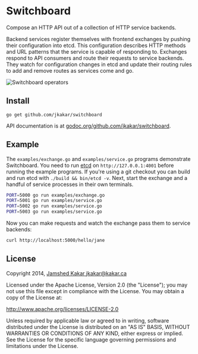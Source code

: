 # Switchboard

Compose an HTTP API out of a collection of HTTP service backends.

Backend services register themselves with frontend exchanges by pushing their
configuration into etcd.  This configuration describes HTTP methods and URL
patterns that the service is capable of responding to.  Exchanges respond to
API consumers and route their requests to service backends.  They watch for
configuration changes in etcd and update their routing rules to add and remove
routes as services come and go.

![Switchboard operators](http://newdeal.feri.org/images/ae15.gif)

## Install

```
go get github.com/jkakar/switchboard
```

API documentation is at [godoc.org/github.com/jkakar/switchboard](http://godoc.org/github.com/jkakar/switchboard).

## Example

The `examples/exchange.go` and `examples/service.go` programs demonstrate
Switchboard.  You need to run [etcd](https://github.com/coreos/etcd) on
`http://127.0.0.1:4001` before running the example programs.  If you're using
a git checkout you can build and run etcd with `./build && bin/etcd -v`.
Next, start the exchange and a handful of service processes in their own
terminals.

```bash
PORT=5000 go run examples/exchange.go
PORT=5001 go run examples/service.go
PORT=5002 go run examples/service.go
PORT=5003 go run examples/service.go
```

Now you can make requests and watch the exchange pass them to service
backends:

```bash
curl http://localhost:5000/hello/jane
```

## License

Copyright 2014, [Jamshed Kakar <jkakar@kakar.ca>](mailto:jkakar@kakar.ca)

Licensed under the Apache License, Version 2.0 (the "License");
you may not use this file except in compliance with the License.
You may obtain a copy of the License at:

  http://www.apache.org/licenses/LICENSE-2.0

Unless required by applicable law or agreed to in writing, software
distributed under the License is distributed on an "AS IS" BASIS,
WITHOUT WARRANTIES OR CONDITIONS OF ANY KIND, either express or implied.
See the License for the specific language governing permissions and
limitations under the License.
